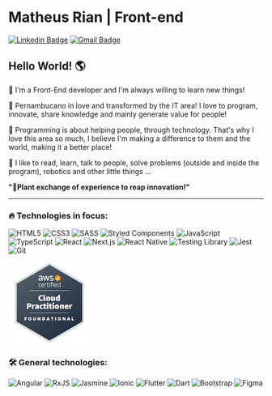 # Matheus Rian | Front-end
<!--
[![Instagram Badge](https://img.shields.io/badge/-@Matheus_Rian-52BAC4?style=flat-square&labelColor=52BAC4&logo=instagram&logoColor=white&link=https://www.instagram.com/_matheus_rian/)](https://www.instagram.com/_matheus_rian/)
-->
[![Linkedin Badge](https://img.shields.io/badge/-Matheus_Rian-52BAC4?style=flat-square&logo=Linkedin&logoColor=white&link=https://www.linkedin.com/in/matheus-riann/)](https://www.linkedin.com/in/matheus-rian-19b81a183/) 
[![Gmail Badge](https://img.shields.io/badge/-souzamatheusrian@gmail.com-52BAC4?style=flat-square&logo=Gmail&logoColor=white&link=mailto:souzamatheusrian@gmail.com)](mailto:souzamatheusrian@gmail.com)
####
## Hello World! 🌎
<p>📒 I'm a Front-End developer and I'm always willing to learn new things!</p> 
<p>📘 Pernambucano in love and transformed by the IT area! I love to program, innovate, share knowledge and mainly generate value for people!</p>
<p>📕 Programming is about helping people, through technology. That's why I love this area so much, I believe I'm making a difference to them and the world, making it a better place!</p>
<p>📗 I like to read, learn, talk to people, solve problems (outside and inside the program), robotics and other little things ...</p>

**"🌱Plant exchange of experience to reap innovation!"**

***
 
<h3 align="left">🔥 Technologies in focus:</h3>

  ![HTML5](https://img.shields.io/badge/-HTML5-E34F26?style=flat-square&logo=html5&logoColor=white)
  ![CSS3](https://img.shields.io/badge/-CSS3-549FDE?style=flat-square&logo=css3&logoColor=white)
  ![SASS](https://img.shields.io/badge/-SASS-C76494?style=flat-square&logo=sass&logoColor=white)
  ![Styled Components](https://img.shields.io/badge/-Styled_Components-db7092?style=flat-square&logo=styled-components&logoColor=white)
  ![JavaScript](https://img.shields.io/badge/-JavaScript-F7B93E?style=flat-square&logo=javascript&logoColor=fff)
  ![TypeScript](https://img.shields.io/badge/-TypeScript-3178C6?style=flat-square&logo=typescript&logoColor=fff)
  ![React](https://img.shields.io/badge/-React.js-45b8d8?style=flat-square&logo=react&logoColor=white)
  ![Next.js](https://img.shields.io/badge/-Next.js-0D1117?style=flat-square&logo=next.js&logoColor=white)
  ![React Native](https://img.shields.io/badge/-React%20Native-45b8d8?style=flat-square&logo=react&logoColor=white)
  ![Testing Library](https://img.shields.io/badge/-Testing%20Library-ED4D53?style=flat-square&logo=testing-library&logoColor=white)
  ![Jest](https://img.shields.io/badge/-Jest-99435B?style=flat-square&logo=jest&logoColor=white)
  ![Git](https://img.shields.io/badge/-Git-F05032?style=flat-square&logo=git&logoColor=white)
  
  ![AWS](assets/aws-certified-cloud-practitioner.png)
  
<h3 align="left">🛠 General technologies:</h3>

  ![Angular](https://img.shields.io/badge/-Angular-BD002E?style=flat-square&logo=angular&logoColor=white)
  ![RxJS](https://img.shields.io/badge/rxjs-%23B7178C.svg?style=flat-square&logo=reactivex&logoColor=white)
  ![Jasmine](https://img.shields.io/badge/-Jasmine-8A4182?style=flat-square&logo=jasmine&logoColor=white)
  ![Ionic](https://img.shields.io/badge/-Ionic-84AAF7?style=flat-square&logo=ionic&logoColor=white)
  ![Flutter](https://img.shields.io/badge/-Flutter-075B9A?style=flat-square&logo=flutter&logoColor=white)
  ![Dart](https://img.shields.io/badge/-Dart-2BB7F6?style=flat-square&logo=dart&logoColor=white)
  ![Bootstrap](https://img.shields.io/badge/-Bootstrap-533B78?style=flat-square&logo=bootstrap&logoColor=white)
  ![Figma](https://img.shields.io/badge/-Figma-F46255?style=flat-square&logo=figma&logoColor=white)
 
<!--
**Matheus-Rian/Matheus-Rian** is a ✨ _special_ ✨ repository because its `README.md` (this file) appears on your GitHub profile.

Here are some ideas to get you started:

- 🔭 I’m currently working on ...
- 🌱 I’m currently learning ...
- 👯 I’m looking to collaborate on ...
- 🤔 I’m looking for help with ...
- 💬 Ask me about ...
- 📫 How to reach me: ...
- 😄 Pronouns: ...
- ⚡ Fun fact: ...
-->
